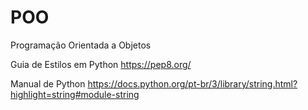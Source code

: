 # POO
Programação Orientada a Objetos

Guia de Estilos em Python 
https://pep8.org/

Manual de Python
https://docs.python.org/pt-br/3/library/string.html?highlight=string#module-string

